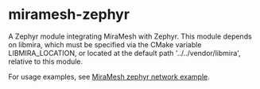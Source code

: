 # miramesh-zephyr

A Zephyr module integrating MiraMesh with Zephyr. This module depends on libmira, which must be specified via the CMake variable LIBMIRA_LOCATION, or located at the default path '../../vendor/libmira', relative to this module.

For usage examples, see [MiraMesh zephyr network example](https://github.com/LumenRadio/miramesh-zephyr-network-example).
